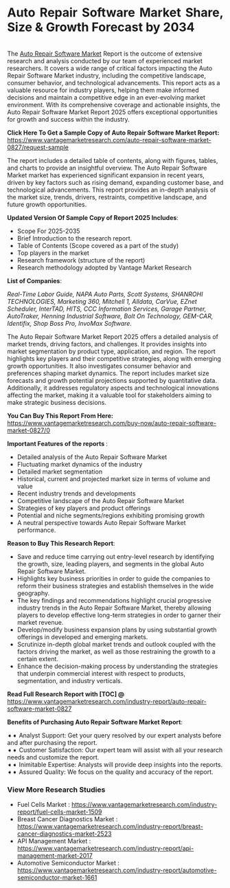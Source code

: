 <h1 style="text-align:justify">Auto Repair Software Market Share, Size & Growth Forecast by 2034</h1>

<p bis_size="{&quot;x&quot;:20,&quot;y&quot;:20,&quot;w&quot;:1083,&quot;h&quot;:103,&quot;abs_x&quot;:126,&quot;abs_y&quot;:517}"><br bis_size="{&quot;x&quot;:20,&quot;y&quot;:22,&quot;w&quot;:0,&quot;h&quot;:15,&quot;abs_x&quot;:126,&quot;abs_y&quot;:519}" />
The <a bis_size="{&quot;x&quot;:543,&quot;y&quot;:22,&quot;w&quot;:115,&quot;h&quot;:15,&quot;abs_x&quot;:649,&quot;abs_y&quot;:561}" href="https://www.vantagemarketresearch.com/industry-report/auto-repair-software-market-0827">Auto Repair Software Market</a> Report is the outcome of extensive research and analysis conducted by our team of experienced market researchers. It covers a wide range of critical factors impacting the Auto Repair Software Market industry, including the competitive landscape, consumer behavior, and technological advancements. This report acts as a valuable resource for industry players, helping them make informed decisions and maintain a competitive edge in an ever-evolving market environment. With its comprehensive coverage and actionable insights, the Auto Repair Software Market Report 2025 offers exceptional opportunities for growth and success within the industry.</p>

<p bis_size="{&quot;x&quot;:20,&quot;y&quot;:136,&quot;w&quot;:1083,&quot;h&quot;:20,&quot;abs_x&quot;:126,&quot;abs_y&quot;:633}"><strong bis_size="{&quot;x&quot;:20,&quot;y&quot;:138,&quot;w&quot;:395,&quot;h&quot;:15,&quot;abs_x&quot;:126,&quot;abs_y&quot;:635}">Click Here To Get a Sample Copy of Auto Repair Software Market Report:</strong> <a bis_size="{&quot;x&quot;:419,&quot;y&quot;:138,&quot;w&quot;:33,&quot;h&quot;:15,&quot;abs_x&quot;:525,&quot;abs_y&quot;:635}" href="https://www.vantagemarketresearch.com/auto-repair-software-market-0827/request-sample">https://www.vantagemarketresearch.com/auto-repair-software-market-0827/request-sample</a></p>

<p bis_size="{&quot;x&quot;:20,&quot;y&quot;:170,&quot;w&quot;:1083,&quot;h&quot;:62,&quot;abs_x&quot;:126,&quot;abs_y&quot;:667}">The report includes a detailed table of contents, along with figures, tables, and charts to provide an insightful overview. The Auto Repair Software Market market has experienced significant expansion in recent years, driven by key factors such as rising demand, expanding customer base, and technological advancements. This report provides an in-depth analysis of the market size, trends, drivers, restraints, competitive landscape, and future growth opportunities.</p>

<p bis_size="{&quot;x&quot;:20,&quot;y&quot;:246,&quot;w&quot;:1083,&quot;h&quot;:20,&quot;abs_x&quot;:126,&quot;abs_y&quot;:743}"><strong>Updated Version Of Sample Copy of Report 2025 Includes</strong>:</p>

<ul>
    <li bis_size="{&quot;x&quot;:20,&quot;y&quot;:279,&quot;w&quot;:1083,&quot;h&quot;:124,&quot;abs_x&quot;:126,&quot;abs_y&quot;:776}">Scope For 2025-2035</li>
    <li bis_size="{&quot;x&quot;:20,&quot;y&quot;:279,&quot;w&quot;:1083,&quot;h&quot;:124,&quot;abs_x&quot;:126,&quot;abs_y&quot;:776}">Brief Introduction to the research report.</li>
    <li bis_size="{&quot;x&quot;:20,&quot;y&quot;:279,&quot;w&quot;:1083,&quot;h&quot;:124,&quot;abs_x&quot;:126,&quot;abs_y&quot;:776}">Table of Contents (Scope covered as a part of the study)</li>
    <li bis_size="{&quot;x&quot;:20,&quot;y&quot;:279,&quot;w&quot;:1083,&quot;h&quot;:124,&quot;abs_x&quot;:126,&quot;abs_y&quot;:776}">Top players in the market</li>
    <li bis_size="{&quot;x&quot;:20,&quot;y&quot;:279,&quot;w&quot;:1083,&quot;h&quot;:124,&quot;abs_x&quot;:126,&quot;abs_y&quot;:776}">Research framework (structure of the report)</li>
    <li bis_size="{&quot;x&quot;:20,&quot;y&quot;:279,&quot;w&quot;:1083,&quot;h&quot;:124,&quot;abs_x&quot;:126,&quot;abs_y&quot;:776}">Research methodology adopted by Vantage Market Research</li>
</ul>

<p bis_size="{&quot;x&quot;:20,&quot;y&quot;:417,&quot;w&quot;:1083,&quot;h&quot;:20,&quot;abs_x&quot;:126,&quot;abs_y&quot;:914}"><strong>List of Companies</strong>:</p>

<p bis_size="{&quot;x&quot;:20,&quot;y&quot;:485,&quot;w&quot;:1083,&quot;h&quot;:20,&quot;abs_x&quot;:126,&quot;abs_y&quot;:982}"><em>Real-Time Labor Guide, NAPA Auto Parts, Scott Systems, SHANROHI TECHNOLOGIES, Marketing 360, Mitchell 1, Alldata, CarVue, EZnet Scheduler, InterTAD, HITS, CCC Information Services, Garage Partner, AutoTraker, Henning Industrial Software, Bolt On Technology, GEM-CAR, Identifix, Shop Boss Pro, InvoMax Software.</em></p>

<p bis_size="{&quot;x&quot;:20,&quot;y&quot;:519,&quot;w&quot;:1083,&quot;h&quot;:20,&quot;abs_x&quot;:126,&quot;abs_y&quot;:1016}">The Auto Repair Software Market Report 2025 offers a detailed analysis of market trends, driving factors, and challenges. It provides insights into market segmentation by product type, application, and region. The report highlights key players and their competitive strategies, along with emerging growth opportunities. It also investigates consumer behavior and preferences shaping market dynamics. The report includes market size forecasts and growth potential projections supported by quantitative data. Additionally, it addresses regulatory aspects and technological innovations affecting the market, making it a valuable tool for stakeholders aiming to make strategic business decisions.</p>

<p bis_size="{&quot;x&quot;:20,&quot;y&quot;:649,&quot;w&quot;:1083,&quot;h&quot;:20,&quot;abs_x&quot;:126,&quot;abs_y&quot;:1146}"><strong bis_size="{&quot;x&quot;:20,&quot;y&quot;:479,&quot;w&quot;:228,&quot;h&quot;:15,&quot;abs_x&quot;:126,&quot;abs_y&quot;:1018}">You Can Buy This Report From Here:</strong> <a bis_size="{&quot;x&quot;:252,&quot;y&quot;:479,&quot;w&quot;:48,&quot;h&quot;:15,&quot;abs_x&quot;:358,&quot;abs_y&quot;:1018}" href="https://www.vantagemarketresearch.com/buy-now/auto-repair-software-market-0827/0">https://www.vantagemarketresearch.com/buy-now/auto-repair-software-market-0827/0</a></p>

<p bis_size="{&quot;x&quot;:20,&quot;y&quot;:682,&quot;w&quot;:1083,&quot;h&quot;:20,&quot;abs_x&quot;:126,&quot;abs_y&quot;:1179}"><strong>Important Features of the reports </strong>:</p>

<ul>
    <li bis_size="{&quot;x&quot;:20,&quot;y&quot;:716,&quot;w&quot;:1083,&quot;h&quot;:187,&quot;abs_x&quot;:126,&quot;abs_y&quot;:1213}">Detailed analysis of the Auto Repair Software Market</li>
    <li bis_size="{&quot;x&quot;:20,&quot;y&quot;:716,&quot;w&quot;:1083,&quot;h&quot;:187,&quot;abs_x&quot;:126,&quot;abs_y&quot;:1213}">Fluctuating market dynamics of the industry</li>
    <li bis_size="{&quot;x&quot;:20,&quot;y&quot;:716,&quot;w&quot;:1083,&quot;h&quot;:187,&quot;abs_x&quot;:126,&quot;abs_y&quot;:1213}">Detailed market segmentation</li>
    <li bis_size="{&quot;x&quot;:20,&quot;y&quot;:716,&quot;w&quot;:1083,&quot;h&quot;:187,&quot;abs_x&quot;:126,&quot;abs_y&quot;:1213}">Historical, current and projected market size in terms of volume and value</li>
    <li bis_size="{&quot;x&quot;:20,&quot;y&quot;:716,&quot;w&quot;:1083,&quot;h&quot;:187,&quot;abs_x&quot;:126,&quot;abs_y&quot;:1213}">Recent industry trends and developments</li>
    <li bis_size="{&quot;x&quot;:20,&quot;y&quot;:716,&quot;w&quot;:1083,&quot;h&quot;:187,&quot;abs_x&quot;:126,&quot;abs_y&quot;:1213}">Competitive landscape of the Auto Repair Software Market</li>
    <li bis_size="{&quot;x&quot;:20,&quot;y&quot;:716,&quot;w&quot;:1083,&quot;h&quot;:187,&quot;abs_x&quot;:126,&quot;abs_y&quot;:1213}">Strategies of key players and product offerings</li>
    <li bis_size="{&quot;x&quot;:20,&quot;y&quot;:716,&quot;w&quot;:1083,&quot;h&quot;:187,&quot;abs_x&quot;:126,&quot;abs_y&quot;:1213}">Potential and niche segments/regions exhibiting promising growth</li>
    <li bis_size="{&quot;x&quot;:20,&quot;y&quot;:716,&quot;w&quot;:1083,&quot;h&quot;:187,&quot;abs_x&quot;:126,&quot;abs_y&quot;:1213}">A neutral perspective towards Auto Repair Software Market performance.</li>
</ul>

<p bis_size="{&quot;x&quot;:20,&quot;y&quot;:916,&quot;w&quot;:1083,&quot;h&quot;:20,&quot;abs_x&quot;:126,&quot;abs_y&quot;:1413}"><strong>Reason to Buy This Research Report</strong>:</p>

<ul>
    <li bis_size="{&quot;x&quot;:20,&quot;y&quot;:950,&quot;w&quot;:1083,&quot;h&quot;:145,&quot;abs_x&quot;:126,&quot;abs_y&quot;:1447}">Save and reduce time carrying out entry-level research by identifying the growth, size, leading players, and segments in the global Auto Repair Software Market.</li>
    <li bis_size="{&quot;x&quot;:20,&quot;y&quot;:950,&quot;w&quot;:1083,&quot;h&quot;:145,&quot;abs_x&quot;:126,&quot;abs_y&quot;:1447}">Highlights key business priorities in order to guide the companies to reform their business strategies and establish themselves in the wide geography.</li>
    <li bis_size="{&quot;x&quot;:20,&quot;y&quot;:950,&quot;w&quot;:1083,&quot;h&quot;:145,&quot;abs_x&quot;:126,&quot;abs_y&quot;:1447}">The key findings and recommendations highlight crucial progressive industry trends in the Auto Repair Software Market, thereby allowing players to develop effective long-term strategies in order to garner their market revenue.</li>
    <li bis_size="{&quot;x&quot;:20,&quot;y&quot;:950,&quot;w&quot;:1083,&quot;h&quot;:145,&quot;abs_x&quot;:126,&quot;abs_y&quot;:1447}">Develop/modify business expansion plans by using substantial growth offerings in developed and emerging markets.</li>
    <li bis_size="{&quot;x&quot;:20,&quot;y&quot;:950,&quot;w&quot;:1083,&quot;h&quot;:145,&quot;abs_x&quot;:126,&quot;abs_y&quot;:1447}">Scrutinize in-depth global market trends and outlook coupled with the factors driving the market, as well as those restraining the growth to a certain extent.</li>
    <li bis_size="{&quot;x&quot;:20,&quot;y&quot;:950,&quot;w&quot;:1083,&quot;h&quot;:145,&quot;abs_x&quot;:126,&quot;abs_y&quot;:1447}">Enhance the decision-making process by understanding the strategies that underpin commercial interest with respect to products, segmentation, and industry verticals.</li>
</ul>

<p bis_size="{&quot;x&quot;:20,&quot;y&quot;:1109,&quot;w&quot;:1083,&quot;h&quot;:20,&quot;abs_x&quot;:126,&quot;abs_y&quot;:1606}"><strong bis_size="{&quot;x&quot;:20,&quot;y&quot;:916,&quot;w&quot;:251,&quot;h&quot;:15,&quot;abs_x&quot;:126,&quot;abs_y&quot;:1455}">Read Full Research Report with [TOC] @</strong> <a bis_size="{&quot;x&quot;:275,&quot;y&quot;:916,&quot;w&quot;:33,&quot;h&quot;:15,&quot;abs_x&quot;:381,&quot;abs_y&quot;:1455}" href="https://www.vantagemarketresearch.com/industry-report/auto-repair-software-market-0827">https://www.vantagemarketresearch.com/industry-report/auto-repair-software-market-0827</a></p>

<p bis_size="{&quot;x&quot;:20,&quot;y&quot;:1143,&quot;w&quot;:1083,&quot;h&quot;:20,&quot;abs_x&quot;:126,&quot;abs_y&quot;:1640}"><strong bis_size="{&quot;x&quot;:20,&quot;y&quot;:1145,&quot;w&quot;:312,&quot;h&quot;:15,&quot;abs_x&quot;:126,&quot;abs_y&quot;:1642}">Benefits of Purchasing Auto Repair Software Market Report</strong>:</p>

<p bis_size="{&quot;x&quot;:20,&quot;y&quot;:1176,&quot;w&quot;:1083,&quot;h&quot;:83,&quot;abs_x&quot;:126,&quot;abs_y&quot;:1673}">➧➧ Analyst Support: Get your query resolved by our expert analysts before and after purchasing the report.<br bis_size="{&quot;x&quot;:632,&quot;y&quot;:1178,&quot;w&quot;:0,&quot;h&quot;:15,&quot;abs_x&quot;:738,&quot;abs_y&quot;:1675}" />
➧➧ Customer Satisfaction: Our expert team will assist with all your research needs and customize the report.<br bis_size="{&quot;x&quot;:641,&quot;y&quot;:1199,&quot;w&quot;:0,&quot;h&quot;:15,&quot;abs_x&quot;:747,&quot;abs_y&quot;:1696}" />
➧➧ Inimitable Expertise: Analysts will provide deep insights into the reports.<br bis_size="{&quot;x&quot;:450,&quot;y&quot;:1220,&quot;w&quot;:0,&quot;h&quot;:15,&quot;abs_x&quot;:556,&quot;abs_y&quot;:1717}" />
➧➧ Assured Quality: We focus on the quality and accuracy of the report.</p>

<h3 bis_size="{&quot;x&quot;:20,&quot;y&quot;:1812,&quot;w&quot;:1068,&quot;h&quot;:18,&quot;abs_x&quot;:126,&quot;abs_y&quot;:2351}"><strong bis_size="{&quot;x&quot;:20,&quot;y&quot;:1812,&quot;w&quot;:206,&quot;h&quot;:17,&quot;abs_x&quot;:126,&quot;abs_y&quot;:2351}">View More Research Studies</strong></h3>

<ul bis_size="{&quot;x&quot;:20,&quot;y&quot;:1845,&quot;w&quot;:1068,&quot;h&quot;:83,&quot;abs_x&quot;:126,&quot;abs_y&quot;:2384}">
    <li bis_size="{&quot;x&quot;:60,&quot;y&quot;:1845,&quot;w&quot;:988,&quot;h&quot;:20,&quot;abs_x&quot;:166,&quot;abs_y&quot;:2384}">Fuel Cells Market : <a bis_size="{&quot;x&quot;:124,&quot;y&quot;:1847,&quot;w&quot;:33,&quot;h&quot;:15,&quot;abs_x&quot;:230,&quot;abs_y&quot;:2386}" href="https://www.vantagemarketresearch.com/industry-report/fuel-cells-market-1509">https://www.vantagemarketresearch.com/industry-report/fuel-cells-market-1509</a></li>
    <li bis_size="{&quot;x&quot;:60,&quot;y&quot;:1866,&quot;w&quot;:988,&quot;h&quot;:20,&quot;abs_x&quot;:166,&quot;abs_y&quot;:2405}">Breast Cancer Diagnostics Market : <a bis_size="{&quot;x&quot;:126,&quot;y&quot;:1868,&quot;w&quot;:33,&quot;h&quot;:15,&quot;abs_x&quot;:232,&quot;abs_y&quot;:2407}" href="https://www.vantagemarketresearch.com/industry-report/breast-cancer-diagnostics-market-2523">https://www.vantagemarketresearch.com/industry-report/breast-cancer-diagnostics-market-2523</a></li>
    <li bis_size="{&quot;x&quot;:60,&quot;y&quot;:1887,&quot;w&quot;:988,&quot;h&quot;:20,&quot;abs_x&quot;:166,&quot;abs_y&quot;:2426}">API Management Market : <a bis_size="{&quot;x&quot;:126,&quot;y&quot;:1889,&quot;w&quot;:33,&quot;h&quot;:15,&quot;abs_x&quot;:232,&quot;abs_y&quot;:2428}" href="https://www.vantagemarketresearch.com/industry-report/api-management-market-2017">https://www.vantagemarketresearch.com/industry-report/api-management-market-2017</a></li>
    <li bis_size="{&quot;x&quot;:60,&quot;y&quot;:1908,&quot;w&quot;:988,&quot;h&quot;:20,&quot;abs_x&quot;:166,&quot;abs_y&quot;:2447}">Automotive Semiconductor Market : <a bis_size="{&quot;x&quot;:126,&quot;y&quot;:1910,&quot;w&quot;:33,&quot;h&quot;:15,&quot;abs_x&quot;:232,&quot;abs_y&quot;:2449}" href="https://www.vantagemarketresearch.com/industry-report/automotive-semiconductor-market-1661">https://www.vantagemarketresearch.com/industry-report/automotive-semiconductor-market-1661</a></li>
</ul>

